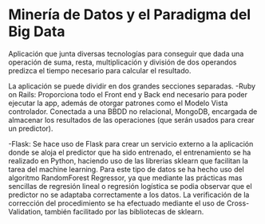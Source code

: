 # Minería de Datos y el Paradigma del Big Data

Aplicación que junta diversas tecnologías para conseguir que dada una operación de suma, resta, multiplicación y división de dos operandos predizca el tiempo necesario para calcular el resultado.

La aplicación se puede dividir en dos grandes secciones separadas.
-Ruby on Rails: Proporciona todo el Front end y Back end necesario para poder ejecutar la app, además de otorgar patrones como el Modelo Vista controlador. Conectada a una BBDD no relacional, MongoDB, encargada de almacenar los resultados de las operaciones (que serán usados para crear un predictor).

-Flask: Se hace uso de Flask para crear un servicio externo a la aplicación donde se aloja el predictor que ha sido entrenado, el entrenamiento se ha realizado en Python, haciendo uso de las librerias sklearn que facilitan la tarea del machine learning. Para este tipo de datos se ha hecho uso del algoritmo RandomForest Regressor, ya que mediante las prácticas mas sencillas de regresión lineal o regresión logística se podia observar que el predictor no se adaptaba correctamente a los datos. La verificación de la corrección del procedimiento se ha efectuado mediante el uso de Cross-Validation, también facilitado por las bibliotecas de sklearn.
